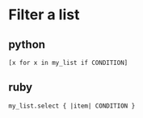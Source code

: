 
# Filter a list

## python

    [x for x in my_list if CONDITION]

## ruby

    my_list.select { |item| CONDITION }
